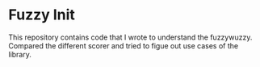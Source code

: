 # Fuzzy Init
This repository contains code that I wrote to understand the fuzzywuzzy. 
Compared the different scorer and tried to figue out use cases of the library.
 